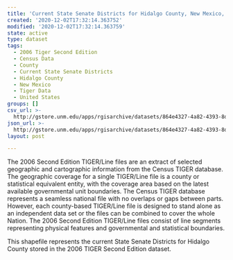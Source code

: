 ```yaml
---
title: 'Current State Senate Districts for Hidalgo County, New Mexico, 2006se TIGER'
created: '2020-12-02T17:32:14.363752'
modified: '2020-12-02T17:32:14.363759'
state: active
type: dataset
tags:
  - 2006 Tiger Second Edition
  - Census Data
  - County
  - Current State Senate Districts
  - Hidalgo County
  - New Mexico
  - Tiger Data
  - United States
groups: []
csv_url: >-
  http://gstore.unm.edu/apps/rgisarchive/datasets/864e4327-4a82-4393-8dba-3c233eac6fc9/tgr2006se_hida_slducu.derived.csv
json_url: >-
  http://gstore.unm.edu/apps/rgisarchive/datasets/864e4327-4a82-4393-8dba-3c233eac6fc9/tgr2006se_hida_slducu.derived.json
layout: post

---
```

The 2006 Second Edition TIGER/Line files are an extract of selected geographic and cartographic information from the Census TIGER database.  The geographic coverage for a single TIGER/Line file is a county or statistical equivalent entity, with the coverage area based on the latest available governmental unit boundaries. The Census TIGER database represents a seamless national file with no overlaps or gaps between parts.  However, each county-based TIGER/Line file is designed to stand alone as an independent data set or the files can be combined to cover the whole Nation.  The 2006 Second Edition  TIGER/Line files consist of line segments representing physical features and governmental and statistical boundaries.  

This shapefile represents the current State Senate Districts for Hidalgo County stored in the 2006 TIGER Second Edition dataset.
